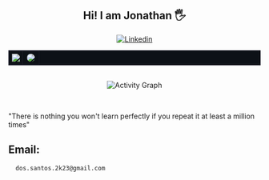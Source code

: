 ## <div align = center>Hi! I am Jonathan 🖐️</div>
<div align = center>
  

  [![Linkedin](https://img.shields.io/badge/LinkedIn-0077B5?style=for-the-badge&logo=linkedin&logoColor=white)](https://www.linkedin.com/in/jonathan-java-programmer/)
  
 <div align="center">
  <table style="border-collapse: collapse; border: 1px solid #1a1b27; background-color: #0d1117; margin: 0 auto;">
    <tr>
      <td style="border: 1px solid #1a1b27; padding: 5px;" width="45%">
        <div align="center">
          <img src="https://github-readme-stats.vercel.app/api/top-langs/?username=do5-5anto5&layout=pie&theme=dark&title_color=ff69b4&text_color=ffffff&icon_color=ff69b4&bg_color=0d1117&hide_border=true" style="margin: 0;" />
        </div>
      </td>
      <td style="border: 1px solid #1a1b27; padding: 5px;">
        <div align="center">
          <img src="https://github.com/user-attachments/assets/e2ff5c2c-95b4-4796-99e4-c45663e9e353" style="border-radius: 12px;" />
        </div>
      </td>
    </tr>
  </table>
</div>
    
  <!-- Dados de Contribuição -->
  <dig style="display: inline_block"><br/>
    ![Activity Graph](https://github-profile-summary-cards.vercel.app/api/cards/profile-details?username=do5-5anto5&theme=nord_dark)
  </div><br/>
</div>
  
  "There is nothing you won't learn perfectly if you repeat it at least a million times"
  
  ## Email:
      dos.santos.2k23@gmail.com
</div>
